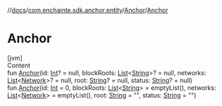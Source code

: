 //[docs](../../index.md)/[com.enchainte.sdk.anchor.entity](../index.md)/[Anchor](index.md)/[Anchor](-anchor.md)



# Anchor  
[jvm]  
Content  
fun [Anchor](-anchor.md)(id: [Int](https://kotlinlang.org/api/latest/jvm/stdlib/kotlin/-int/index.html)? = null, blockRoots: [List](https://kotlinlang.org/api/latest/jvm/stdlib/kotlin.collections/-list/index.html)<[String](https://kotlinlang.org/api/latest/jvm/stdlib/kotlin/-string/index.html)>? = null, networks: [List](https://kotlinlang.org/api/latest/jvm/stdlib/kotlin.collections/-list/index.html)<[Network](../-network/index.md)>? = null, root: [String](https://kotlinlang.org/api/latest/jvm/stdlib/kotlin/-string/index.html)? = null, status: [String](https://kotlinlang.org/api/latest/jvm/stdlib/kotlin/-string/index.html)? = null)  
fun [Anchor](-anchor.md)(id: [Int](https://kotlinlang.org/api/latest/jvm/stdlib/kotlin/-int/index.html) = 0, blockRoots: [List](https://kotlinlang.org/api/latest/jvm/stdlib/kotlin.collections/-list/index.html)<[String](https://kotlinlang.org/api/latest/jvm/stdlib/kotlin/-string/index.html)> = emptyList(), networks: [List](https://kotlinlang.org/api/latest/jvm/stdlib/kotlin.collections/-list/index.html)<[Network](../-network/index.md)> = emptyList(), root: [String](https://kotlinlang.org/api/latest/jvm/stdlib/kotlin/-string/index.html) = "", status: [String](https://kotlinlang.org/api/latest/jvm/stdlib/kotlin/-string/index.html) = "")  



